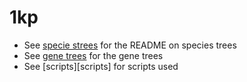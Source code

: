 # 1kp

* See [specie strees](speciestrees) for the README on species trees
* See [gene trees](genetrees) for the gene trees
* See [scripts][scripts] for scripts used
